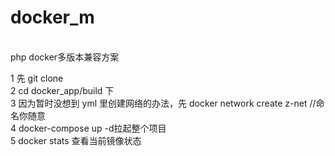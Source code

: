 # docker_m
<br>
php docker多版本兼容方案
<br>

1 先 git clone
<br>
2 cd docker_app/build 下
<br>
3 因为暂时没想到 yml 里创建网络的办法，先
  docker network create z-net
  //命名你随意
  <br>
4 docker-compose up -d拉起整个项目
<br>
5 docker stats 查看当前镜像状态
